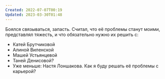 ```yaml
---
Created: 2022-07-07T00:19
Updated: 2023-03-30T01:48
---
```

Боялся связываться, запасть. Считал, что её проблемы станут моими, представлял тяжесть, и что обязательно нужно их решить с:
- Катей Брутчиковой
- Алиной Виленской
- Машей Устьянцевой
- Таней Денисовой?
- Уже меньше: Настя Лоншакова. Как я буду решать её проблемы с карьерой?